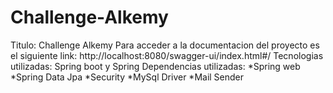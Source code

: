 # Challenge-Alkemy
Titulo: Challenge Alkemy
Para acceder a la documentacion del proyecto es el siguiente link: http://localhost:8080/swagger-ui/index.html#/
Tecnologias utilizadas: Spring boot y Spring
Dependencias utilizadas:
*Spring web
*Spring Data Jpa
*Security
*MySql Driver
*Mail Sender
